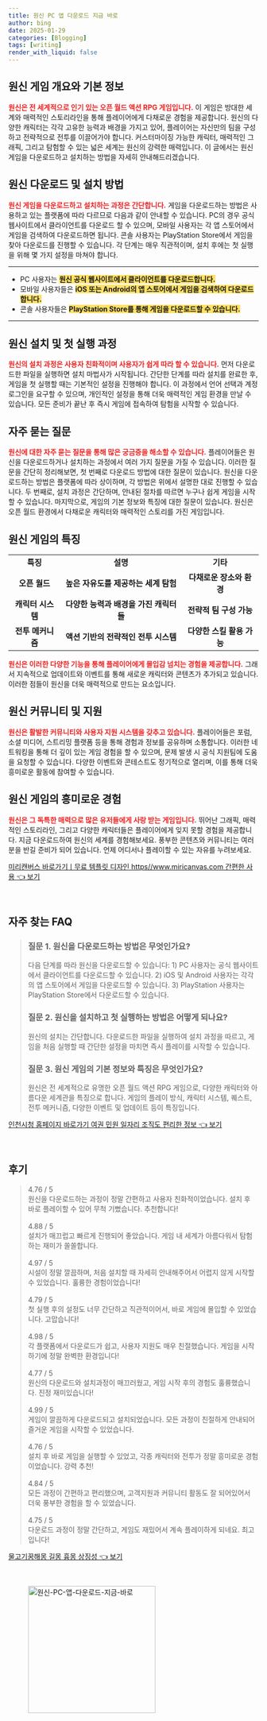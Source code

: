 ```yaml
---
title: 원신 PC 앱 다운로드 지금 바로
author: bing
date: 2025-01-29
categories: [Blogging]
tags: [writing]
render_with_liquid: false
---
```



<h2 id='원신_게임_개요'>원신 게임 개요와 기본 정보</h2>

<p><b><span style="color: #ee2323;">원신은 전 세계적으로 인기 있는 오픈 월드 액션 RPG 게임입니다.</span></b> 이 게임은 방대한 세계와 매력적인 스토리라인을 통해 플레이어에게 다채로운 경험을 제공합니다. 원신의 다양한 캐릭터는 각각 고유한 능력과 배경을 가지고 있어, 플레이어는 자신만의 팀을 구성하고 전략적으로 전투를 이끌어가야 합니다. 커스터마이징 가능한 캐릭터, 매력적인 그래픽, 그리고 탐험할 수 있는 넓은 세계는 원신의 강력한 매력입니다. 이 글에서는 원신 게임을 다운로드하고 설치하는 방법을 자세히 안내해드리겠습니다.</p>

<h2 id='원신_다운로드_및_설치_방법'>원신 다운로드 및 설치 방법</h2>

<p><b><span style="color: #ee2323;">원신 게임을 다운로드하고 설치하는 과정은 간단합니다.</span></b> 게임을 다운로드하는 방법은 사용하고 있는 플랫폼에 따라 다르므로 다음과 같이 안내할 수 있습니다. PC의 경우 공식 웹사이트에서 클라이언트를 다운로드 할 수 있으며, 모바일 사용자는 각 앱 스토어에서 게임을 검색하여 다운로드하면 됩니다. 콘솔 사용자는 PlayStation Store에서 게임을 찾아 다운로드를 진행할 수 있습니다. 각 단계는 매우 직관적이며, 설치 후에는 첫 실행을 위해 몇 가지 설정을 마쳐야 합니다.</p>

<hr />

<ul>
    <li>PC 사용자는 <b><span style="background-color: #ffe066;">원신 공식 웹사이트에서 클라이언트를 다운로드합니다.</span></b></li>
    <li>모바일 사용자들은 <b><span style="background-color: #ffe066;">iOS 또는 Android의 앱 스토어에서 게임을 검색하여 다운로드합니다.</span></b></li>
    <li>콘솔 사용자들은 <b><span style="background-color: #ffe066;">PlayStation Store를 통해 게임을 다운로드할 수 있습니다.</span></b></li>
</ul>

<hr />

<h2 id='원신_설치_과정'>원신 설치 및 첫 실행 과정</h2>

<p><b><span style="color: #ee2323;">원신의 설치 과정은 사용자 친화적이며 사용자가 쉽게 따라 할 수 있습니다.</span></b> 먼저 다운로드한 파일을 실행하면 설치 마법사가 시작됩니다. 간단한 단계를 따라 설치를 완료한 후, 게임을 첫 실행할 때는 기본적인 설정을 진행해야 합니다. 이 과정에서 언어 선택과 계정 로그인을 요구할 수 있으며, 개인적인 설정을 통해 더욱 매력적인 게임 환경을 만날 수 있습니다. 모든 준비가 끝난 후 즉시 게임에 접속하여 탐험을 시작할 수 있습니다.</p>

<h2 id='자주_묻는_질문'>자주 묻는 질문</h2>

<p><b><span style="color: #ee2323;">원신에 대한 자주 묻는 질문을 통해 많은 궁금증을 해소할 수 있습니다.</span></b> 플레이어들은 원신을 다운로드하거나 설치하는 과정에서 여러 가지 질문을 가질 수 있습니다. 이러한 질문을 간단히 정리해보면, 첫 번째로 다운로드 방법에 대한 질문이 있습니다. 원신을 다운로드하는 방법은 플랫폼에 따라 상이하며, 각 방법은 위에서 설명한 대로 진행할 수 있습니다. 두 번째로, 설치 과정은 간단하며, 안내된 절차를 따르면 누구나 쉽게 게임을 시작할 수 있습니다. 마지막으로, 게임의 기본 정보와 특징에 대한 질문이 있습니다. 원신은 오픈 월드 환경에서 다채로운 캐릭터와 매력적인 스토리를 가진 게임입니다.</p>

<h2 id='원신_게임의_특징'>원신 게임의 특징</h2>

<table>
    <tr>
        <td style="text-align: center; height: 17px;"><b>특징</b></td>
        <td style="text-align: center; height: 17px;"><b>설명</b></td>
        <td style="text-align: center; height: 17px;"><b>기타</b></td>
    </tr>
    <tr>
        <td style="text-align: center; height: 17px;"><b>오픈 월드</b></td>
        <td style="text-align: center; height: 17px;"><b>높은 자유도를 제공하는 세계 탐험</b></td>
        <td style="text-align: center; height: 17px;"><b>다채로운 장소와 환경</b></td>
    </tr>
    <tr>
        <td style="text-align: center; height: 17px;"><b>캐릭터 시스템</b></td>
        <td style="text-align: center; height: 17px;"><b>다양한 능력과 배경을 가진 캐릭터들</b></td>
        <td style="text-align: center; height: 17px;"><b>전략적 팀 구성 가능</b></td>
    </tr>
    <tr>
        <td style="text-align: center; height: 17px;"><b>전투 메커니즘</b></td>
        <td style="text-align: center; height: 17px;"><b>액션 기반의 전략적인 전투 시스템</b></td>
        <td style="text-align: center; height: 17px;"><b>다양한 스킬 활용 가능</b></td>
    </tr>
</table>

<p><b><span style="color: #ee2323;">원신은 이러한 다양한 기능을 통해 플레이어에게 몰입감 넘치는 경험을 제공합니다.</span></b> 그래서 지속적으로 업데이트와 이벤트를 통해 새로운 캐릭터와 콘텐츠가 추가되고 있습니다. 이러한 점들이 원신을 더욱 매력적으로 만드는 요소입니다.</p>

<h2 id='원신_커뮤니티'>원신 커뮤니티 및 지원</h2>

<p><b><span style="color: #ee2323;">원신은 활발한 커뮤니티와 사용자 지원 시스템을 갖추고 있습니다.</span></b> 플레이어들은 포럼, 소셜 미디어, 스트리밍 플랫폼 등을 통해 경험과 정보를 공유하며 소통합니다. 이러한 네트워킹을 통해 더 깊이 있는 게임 경험을 할 수 있으며, 문제 발생 시 공식 지원팀에 도움을 요청할 수 있습니다. 다양한 이벤트와 콘테스트도 정기적으로 열리며, 이를 통해 더욱 흥미로운 활동에 참여할 수 있습니다.</p>

<h2 id='결론'>원신 게임의 흥미로운 경험</h2>

<p><b><span style="color: #ee2323;">원신은 그 독특한 매력으로 많은 유저들에게 사랑 받는 게임입니다.</span></b> 뛰어난 그래픽, 매력적인 스토리라인, 그리고 다양한 캐릭터들은 플레이어에게 잊지 못할 경험을 제공합니다. 지금 다운로드하여 원신의 세계를 경험해보세요. 풍부한 콘텐츠와 커뮤니티는 여러분을 반길 준비가 되어 있습니다. 언제 어디서나 플레이할 수 있는 자유를 누려보세요.</p>


<p><a class="click-button" title="미리캔버스 바로가기ㅣ무료 템플릿 디자인 https//www.miricanvas.com 간편한 사용" href="https://blackassets.github.io/posts/%EB%AF%B8%EB%A6%AC%EC%BA%94%EB%B2%84%EC%8A%A4-%EB%B0%94%EB%A1%9C%EA%B0%80%EA%B8%B0%E3%85%A3%EB%AC%B4%EB%A3%8C-%ED%85%9C%ED%94%8C%EB%A6%BF-%EB%94%94%EC%9E%90%EC%9D%B8-httpswww.miricanvas.com-%EA%B0%84%ED%8E%B8%ED%95%9C-%EC%82%AC%EC%9A%A9/" rel="dofollow">미리캔버스 바로가기ㅣ무료 템플릿 디자인 https//www.miricanvas.com 간편한 사용 👈 보기</a></p><br>
<h2 id='자주_찾는_FAQ'>자주 찾는 FAQ</h2>
<div itemscope="" itemtype="https://schema.org/FAQPage"> 
<blockquote> 
<div itemscope="" itemprop="mainEntity" itemtype="https://schema.org/Question"> 
<h3 itemprop="name">질문 1. 원신을 다운로드하는 방법은 무엇인가요?</h3> 
<div itemscope="" itemprop="acceptedAnswer" itemtype="https://schema.org/Answer"> 
<span itemprop="text"> 
<p>다음 단계를 따라 원신을 다운로드할 수 있습니다: 1) PC 사용자는 공식 웹사이트에서 클라이언트를 다운로드할 수 있습니다. 2) iOS 및 Android 사용자는 각각의 앱 스토어에서 게임을 다운로드할 수 있습니다. 3) PlayStation 사용자는 PlayStation Store에서 다운로드할 수 있습니다.</p> 
</span> 
</div> 
</div> 
<div itemscope="" itemprop="mainEntity" itemtype="https://schema.org/Question"> 
<h3 itemprop="name">질문 2. 원신을 설치하고 첫 실행하는 방법은 어떻게 되나요?</h3> 
<div itemscope="" itemprop="acceptedAnswer" itemtype="https://schema.org/Answer"> 
<span itemprop="text"> 
<p>원신의 설치는 간단합니다. 다운로드한 파일을 실행하여 설치 과정을 따르고, 게임을 처음 실행할 때 간단한 설정을 마치면 즉시 플레이를 시작할 수 있습니다.</p> 
</span> 
</div> 
</div> 
<div itemscope="" itemprop="mainEntity" itemtype="https://schema.org/Question"> 
<h3 itemprop="name">질문 3. 원신 게임의 기본 정보와 특징은 무엇인가요?</h3> 
<div itemscope="" itemprop="acceptedAnswer" itemtype="https://schema.org/Answer"> 
<span itemprop="text"> 
<p>원신은 전 세계적으로 유명한 오픈 월드 액션 RPG 게임으로, 다양한 캐릭터와 아름다운 세계관을 특징으로 합니다. 게임의 플레이 방식, 캐릭터 시스템, 퀘스트, 전투 메커니즘, 다양한 이벤트 및 업데이트 등이 특징입니다.</p> 
</span> 
</div> 
</div> 
</blockquote> 
</div>
<p><a class="click-button" title="인천시청 홈페이지 바로가기 여권 민원 일자리 조직도 편리한 정보" href="https://blackassets.github.io/posts/%EC%9D%B8%EC%B2%9C%EC%8B%9C%EC%B2%AD-%ED%99%88%ED%8E%98%EC%9D%B4%EC%A7%80-%EB%B0%94%EB%A1%9C%EA%B0%80%EA%B8%B0-%EC%97%AC%EA%B6%8C-%EB%AF%BC%EC%9B%90-%EC%9D%BC%EC%9E%90%EB%A6%AC-%EC%A1%B0%EC%A7%81%EB%8F%84-%ED%8E%B8%EB%A6%AC%ED%95%9C-%EC%A0%95%EB%B3%B4/" rel="dofollow">인천시청 홈페이지 바로가기 여권 민원 일자리 조직도 편리한 정보 👈 보기</a></p><br>
<h2 id='후기'>후기</h2>
<div itemscope itemtype="https://schema.org/Product">
  <blockquote>
  <div itemprop="review" itemscope itemtype="https://schema.org/Review">
      <div itemprop="reviewRating" itemscope itemtype="https://schema.org/Rating"> <span itemprop="ratingValue">4.76</span> / <span itemprop="bestRating">5</span> </div>
      <span itemprop="reviewBody">원신을 다운로드하는 과정이 정말 간편하고 사용자 친화적이었습니다. 설치 후 바로 플레이할 수 있어 무척 기뻤습니다. 추천합니다!</span>
  </div>
  <br>
  <div itemprop="review" itemscope itemtype="https://schema.org/Review">
      <div itemprop="reviewRating" itemscope itemtype="https://schema.org/Rating"> <span itemprop="ratingValue">4.88</span> / <span itemprop="bestRating">5</span> </div>
      <span itemprop="reviewBody">설치가 매끄럽고 빠르게 진행되어 좋았습니다. 게임 내 세계가 아름다워서 탐험하는 재미가 쏠쏠합니다.</span>
  </div>
  <br>
  <div itemprop="review" itemscope itemtype="https://schema.org/Review">
      <div itemprop="reviewRating" itemscope itemtype="https://schema.org/Rating"> <span itemprop="ratingValue">4.97</span> / <span itemprop="bestRating">5</span> </div>
      <span itemprop="reviewBody">시설이 정말 깔끔하며, 처음 설치할 때 자세히 안내해주어서 어렵지 않게 시작할 수 있었습니다. 훌륭한 경험이었습니다!</span>
  </div>
  <br>
  <div itemprop="review" itemscope itemtype="https://schema.org/Review">
      <div itemprop="reviewRating" itemscope itemtype="https://schema.org/Rating"> <span itemprop="ratingValue">4.79</span> / <span itemprop="bestRating">5</span> </div>
      <span itemprop="reviewBody">첫 실행 후의 설정도 너무 간단하고 직관적이어서, 바로 게임에 몰입할 수 있었습니다. 고맙습니다!</span>
  </div>
  <br>
  <div itemprop="review" itemscope itemtype="https://schema.org/Review">
      <div itemprop="reviewRating" itemscope itemtype="https://schema.org/Rating"> <span itemprop="ratingValue">4.98</span> / <span itemprop="bestRating">5</span> </div>
      <span itemprop="reviewBody">각 플랫폼에서 다운로드가 쉽고, 사용자 지원도 매우 친절했습니다. 게임을 시작하기에 정말 완벽한 환경입니다!</span>
  </div>
  <br>
  <div itemprop="review" itemscope itemtype="https://schema.org/Review">
      <div itemprop="reviewRating" itemscope itemtype="https://schema.org/Rating"> <span itemprop="ratingValue">4.77</span> / <span itemprop="bestRating">5</span> </div>
      <span itemprop="reviewBody">원신의 다운로드와 설치과정이 매끄러웠고, 게임 시작 후의 경험도 훌륭했습니다. 진정 재미있습니다!</span>
  </div>
  <br>
  <div itemprop="review" itemscope itemtype="https://schema.org/Review">
      <div itemprop="reviewRating" itemscope itemtype="https://schema.org/Rating"> <span itemprop="ratingValue">4.99</span> / <span itemprop="bestRating">5</span> </div>
      <span itemprop="reviewBody">게임이 깔끔하게 다운로드되고 설치되었습니다. 모든 과정이 친절하게 안내되어 즐거운 게임을 시작할 수 있었습니다.</span>
  </div>
  <br>
  <div itemprop="review" itemscope itemtype="https://schema.org/Review">
      <div itemprop="reviewRating" itemscope itemtype="https://schema.org/Rating"> <span itemprop="ratingValue">4.76</span> / <span itemprop="bestRating">5</span> </div>
      <span itemprop="reviewBody">설치 후 바로 게임을 실행할 수 있었고, 각종 캐릭터와 전투가 정말 흥미로운 경험이었습니다. 강력 추천!</span>
  </div>
  <br>
  <div itemprop="review" itemscope itemtype="https://schema.org/Review">
      <div itemprop="reviewRating" itemscope itemtype="https://schema.org/Rating"> <span itemprop="ratingValue">4.84</span> / <span itemprop="bestRating">5</span> </div>
      <span itemprop="reviewBody">모든 과정이 간편하고 편리했으며, 고객지원과 커뮤니티 활동도 잘 되어있어서 더욱 풍부한 경험을 할 수 있었습니다.</span>
  </div>
  <br>
  <div itemprop="review" itemscope itemtype="https://schema.org/Review">
      <div itemprop="reviewRating" itemscope itemtype="https://schema.org/Rating"> <span itemprop="ratingValue">4.75</span> / <span itemprop="bestRating">5</span> </div>
      <span itemprop="reviewBody">다운로드 과정이 정말 간단하고, 게임도 재밌어서 계속 플레이하게 되네요. 최고입니다!</span>
  </div>
  </blockquote>
</div>
<p><a class="click-button" title="물고기꿈해몽 길몽 흉몽 상징성" href="https://blackassets.github.io/posts/%EB%AC%BC%EA%B3%A0%EA%B8%B0%EA%BF%88%ED%95%B4%EB%AA%BD-%EA%B8%B8%EB%AA%BD-%ED%9D%89%EB%AA%BD-%EC%83%81%EC%A7%95%EC%84%B1/" rel="dofollow">물고기꿈해몽 길몽 흉몽 상징성 👈 보기</a></p><br>
<figure class="image"><img src="https://blackassets.github.io/assets/img/thumbnail/원신-PC-앱-다운로드-지금-바로.webp" alt="원신-PC-앱-다운로드-지금-바로" width="256" height="256"></figure>